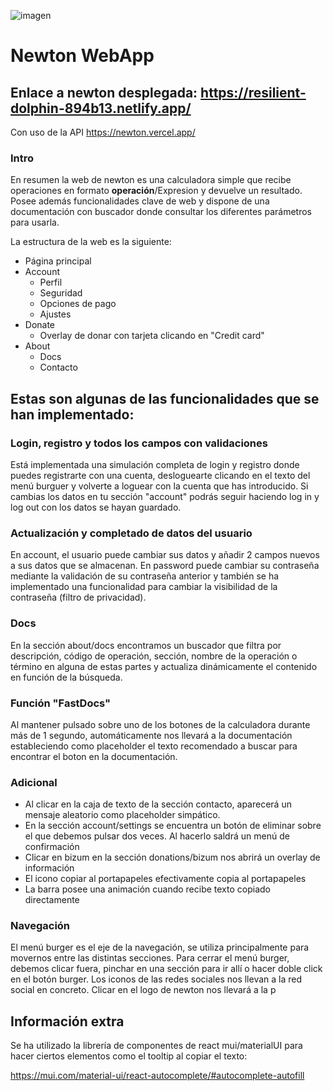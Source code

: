 ![imagen](https://user-images.githubusercontent.com/92324278/212838270-92d42db7-204f-43ce-9f31-5a27d5c2056b.png)

# Newton WebApp

## Enlace a newton desplegada: https://resilient-dolphin-894b13.netlify.app/

Con uso de la API https://newton.vercel.app/

### Intro

En resumen la web de newton es una calculadora simple que recibe operaciones en formato **operación**/Expresion y devuelve un resultado. Posee además funcionalidades clave de web y dispone de una documentación con buscador donde consultar los diferentes parámetros para usarla.

La estructura de la web es la siguiente:

- Página principal
- Account
  - Perfil
  - Seguridad
  - Opciones de pago
  - Ajustes
- Donate
  - Overlay de donar con tarjeta clicando en "Credit card"
- About
  - Docs
  - Contacto

## Estas son algunas de las funcionalidades que se han implementado:

### Login, registro y todos los campos con validaciones

Está implementada una simulación completa de login y registro donde puedes registrarte con una cuenta, desloguearte clicando en el texto del menú burguer
y volverte a loguear con la cuenta que has introducido. Si cambias los datos en tu sección "account" podrás seguir haciendo log in y log out con los datos se hayan guardado.

### Actualización y completado de datos del usuario

En account, el usuario puede cambiar sus datos y añadir 2 campos nuevos a sus datos que se almacenan. En password puede cambiar su contraseña mediante la validación de su contraseña anterior y también se ha implementado una funcionalidad para cambiar la visibilidad de la contraseña (filtro de privacidad).

### Docs
En la sección about/docs encontramos un buscador que filtra por descripción, código de operación, sección, nombre de la operación o término en alguna de estas partes y actualiza dinámicamente el contenido en función de la búsqueda.

### Función "FastDocs"

Al mantener pulsado sobre uno de los botones de la calculadora durante más de 1 segundo, automáticamente nos llevará a la documentación estableciendo como
placeholder el texto recomendado a buscar para encontrar el boton en la documentación.

### Adicional

- Al clicar en la caja de texto de la sección contacto, aparecerá un mensaje aleatorio como placeholder simpático. 
- En la sección account/settings se encuentra un botón de eliminar sobre el que debemos pulsar dos veces. Al hacerlo saldrá un menú de confirmación
- Clicar en bizum en la sección donations/bizum nos abrirá un overlay de información
- El icono copiar al portapapeles efectivamente copia al portapapeles
- La barra posee una animación cuando recibe texto copiado directamente

### Navegación
El menú burger es el eje de la navegación, se utiliza principalmente para movernos entre las distintas secciones. Para cerrar el menú burger, debemos clicar fuera, pinchar en una sección para ir allí o hacer doble click en el botón burger. Los iconos de las redes sociales nos llevan a la red social en concreto. Clicar en el logo de newton nos llevará a la p

## Información extra

Se ha utilizado la librería de componentes de react mui/materialUI para hacer ciertos elementos como el tooltip al copiar el texto:

https://mui.com/material-ui/react-autocomplete/#autocomplete-autofill
